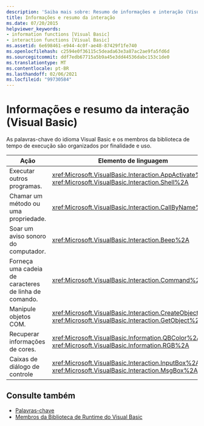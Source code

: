 ```yaml
---
description: 'Saiba mais sobre: Resumo de informações e interação (Visual Basic)'
title: Informações e resumo da interação
ms.date: 07/20/2015
helpviewer_keywords:
- information functions [Visual Basic]
- interaction functions [Visual Basic]
ms.assetid: 6e698461-e944-4c0f-ae48-87429f1fe740
ms.openlocfilehash: c2594e0f36115c5deada63e3a87ac2ae9fa5fd6d
ms.sourcegitcommit: ddf7edb67715a5b9a45e3dd44536dabc153c1de0
ms.translationtype: MT
ms.contentlocale: pt-BR
ms.lasthandoff: 02/06/2021
ms.locfileid: "99730584"
---
```

# <a name="information-and-interaction-summary-visual-basic"></a>Informações e resumo da interação (Visual Basic)

As palavras-chave do idioma Visual Basic e os membros da biblioteca de tempo de execução são organizados por finalidade e uso.  
  
|Ação|Elemento de linguagem|  
|------------|----------------------|  
|Executar outros programas.|<xref:Microsoft.VisualBasic.Interaction.AppActivate%2A>, <xref:Microsoft.VisualBasic.Interaction.Shell%2A>|  
|Chamar um método ou uma propriedade.|<xref:Microsoft.VisualBasic.Interaction.CallByName%2A>|  
|Soar um aviso sonoro do computador.|<xref:Microsoft.VisualBasic.Interaction.Beep%2A>|  
|Forneça uma cadeia de caracteres de linha de comando.|<xref:Microsoft.VisualBasic.Interaction.Command%2A>|  
|Manipule objetos COM.|<xref:Microsoft.VisualBasic.Interaction.CreateObject%2A>, <xref:Microsoft.VisualBasic.Interaction.GetObject%2A>|  
|Recuperar informações de cores.|<xref:Microsoft.VisualBasic.Information.QBColor%2A>, <xref:Microsoft.VisualBasic.Information.RGB%2A>|  
|Caixas de diálogo de controle|<xref:Microsoft.VisualBasic.Interaction.InputBox%2A>, <xref:Microsoft.VisualBasic.Interaction.MsgBox%2A>|  
  
## <a name="see-also"></a>Consulte também

- [Palavras-chave](index.md)
- [Membros da Biblioteca de Runtime do Visual Basic](../runtime-library-members.md)
